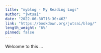 ```yaml
---
title: "myblog - My Reading Logs"
author: "jwtsai"
date: "2022-06-30T16:30:46Z"
link: "https://bookdown.org/jwtsai/blog/"
length_weight: "6%"
pinned: false
---
```


Welcome to this ...

